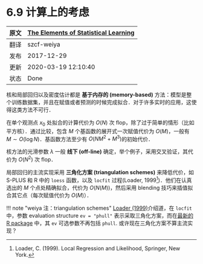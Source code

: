 # 6.9 计算上的考虑

| 原文   | [The Elements of Statistical Learning](https://web.stanford.edu/~hastie/ElemStatLearn/printings/ESLII_print12.pdf) |
| ---- | ---------------------------------------- |
| 翻译   | szcf-weiya                               |
| 发布 | 2017-12-29 |
| 更新 | 2020-03-19 12:10:40|
| 状态 | Done|


核和局部回归以及密度估计都是 **基于内存的 (memory-based)** 方法：模型是整个训练数据集，并且在赋值或者预测的时候完成拟合．对于许多实时的应用，这使得这类方法不可行．

在单个观测点 $x_0$ 处拟合的计算代价为 $O(N)$ 次 flop，除了过于简单的情形（比如平方核）．通过比较，包含 $M$ 个基函数的展开式一次赋值代价为 $O(M)$，一般有 $M\sim O(\log N)$．基函数方法至少有 $O(NM^2+M^3)$的初始代价．

核方法的光滑参数 $\lambda$ 一般 **线下 (off-line)** 确定，举个例子，采用交叉验证，其代价为 $O(N^2)$ 次 flop．

局部回归的主流实现采用 **三角化方案 (triangulation schemes)** 来降低代价，如 S-PLUS 和 R 中的 `loess` 函数，以及 `locfit` 过程(Loader,  1999[^1])．他们在认真选出的 $M$ 个点处精确拟合，代价为 $O(N(M))$，然后采用 blending 技巧来插值拟合其它点（每次赋值代价为 $O(M)$）．

!!! note "weiya 注：triangulation schemes"
    [Loader (1999)](https://link.springer.com/book/10.1007/b98858)介绍道，在 `locfit` 中，参数 evaluation structure `ev = "phull"` 表示采取三角化方案，而在[最新的 R package](https://cran.r-project.org/web/packages/locfit/locfit.pdf) 中，其 `ev` 可选参数不再包括 `phull`. 或许现在三角化方案不算主流实现？

[^1]: Loader, C. (1999). Local Regression and Likelihood, Springer, New York.
